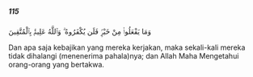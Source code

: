 ##### 115

<span class="ayah">وَمَا يَفْعَلُوا۟ مِنْ خَيْرٍۢ فَلَن يُكْفَرُوهُ ۗ وَٱللَّهُ عَلِيمٌۢ بِٱلْمُتَّقِينَ</span>

<span class="ayah_translation">Dan apa saja kebajikan yang mereka kerjakan, maka sekali-kali mereka tidak dihalangi (menenerima pahala)nya; dan Allah Maha Mengetahui orang-orang yang bertakwa.</span>
